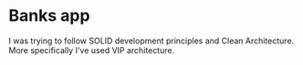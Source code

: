 # Banks app
 
I was trying to follow SOLID development principles and Clean Architecture. More specifically I've used VIP architecture.

